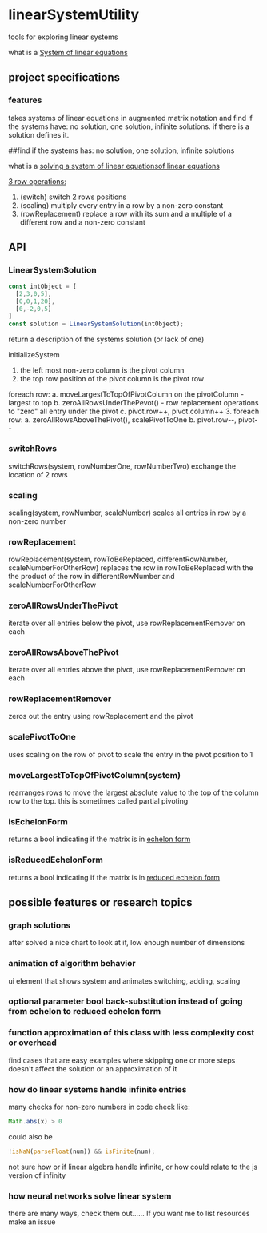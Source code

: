 # linearSystemUtility

<!-- [![Build Status](https://travis-ci.org/DylanKojiCheslin/linearSystemUtility.svg?branch=master)](https://travis-ci.org/DylanKojiCheslin/linearSystemSolver)   -->
tools for exploring linear systems

what is a [System of linear equations](https://en.wikipedia.org/wiki/System_of_linear_equations "System_of_linear_equations")

## project specifications

### features
takes systems of linear equations in augmented matrix notation and
find if the systems have: no solution, one solution, infinite solutions.
if there is a solution defines it.

##find if the systems has: no solution, one solution, infinite solutions

what is a [solving a system of linear equations](https://en.wikipedia.org/wiki/Augmented_matrix#Solution_of_a_linear_system "solving_a_System_of_linear_equations")[of linear equations](http://mathworld.wolfram.com/LinearSystemofEquations.html)

[3 row operations:](https://en.wikipedia.org/wiki/Elementary_matrix#Operations "matrix_Operations")

1. (switch) switch 2 rows positions
2. (scaling) multiply every entry in a row by a non-zero constant
3. (rowReplacement) replace a row with its sum and a multiple of a different row and a non-zero constant

## API

### LinearSystemSolution

```javascript
const intObject = [
  [2,3,0,5],
  [0,0,1,20],
  [0,-2,0,5]
]
const solution = LinearSystemSolution(intObject);
```
return a description of the systems solution (or lack of one)

initializeSystem
1. the left most non-zero column is the pivot column
2. the top row position of the pivot column is the pivot row

foreach row:
a. moveLargestToTopOfPivotColumn on the pivotColumn - largest to top
b. zeroAllRowsUnderThePevot() - row replacement operations to "zero" all entry under the pivot
c. pivot.row++, pivot.column++
3. foreach row:
a. zeroAllRowsAboveThePivot(), scalePivotToOne
b. pivot.row--, pivot--

### switchRows
switchRows(system, rowNumberOne, rowNumberTwo)
exchange the location of 2 rows

### scaling
scaling(system, rowNumber, scaleNumber)
scales all entries in row by a non-zero number

### rowReplacement
rowReplacement(system, rowToBeReplaced, differentRowNumber, scaleNumberForOtherRow)
replaces the row in rowToBeReplaced with the the product of the row in differentRowNumber and scaleNumberForOtherRow

### zeroAllRowsUnderThePivot
iterate over all entries below the pivot, use rowReplacementRemover on each

### zeroAllRowsAboveThePivot
iterate over all entries above the pivot, use rowReplacementRemover on each

### rowReplacementRemover
zeros out the entry using rowReplacement and the pivot

### scalePivotToOne
uses scaling on the row of pivot to scale the entry in the pivot position to 1

### moveLargestToTopOfPivotColumn(system)
rearranges rows to move the largest absolute value to the top of the column row to the top.
this is sometimes called partial pivoting

### isEchelonForm
returns a bool indicating if the matrix is in [echelon form](https://en.wikipedia.org/wiki/Row_echelon_form "etchlon_Form")

### isReducedEchelonForm
returns a bool indicating if the matrix is in [reduced echelon form](https://en.wikipedia.org/wiki/Row_echelon_form#Reduced_row_echelon_form "reduced_echelon_form")

## possible features or research topics

### graph solutions
after solved a nice chart to look at if, low enough number of dimensions

### animation of algorithm behavior
ui element that shows system and animates switching, adding, scaling

### optional parameter bool back-substitution instead of going from echelon to reduced echelon form

### function approximation of this class with less complexity cost or overhead
find cases that are easy examples where skipping one or more steps doesn't affect the solution or an approximation of it

### how do linear systems handle infinite entries
many checks for non-zero numbers in code check like:

```javascript
Math.abs(x) > 0
```
could also be

```javascript
!isNaN(parseFloat(num)) && isFinite(num);
```

not sure how or if linear algebra handle infinite, or how could relate to the js version of infinity

### how neural networks solve linear system
there are many ways, check them out...... If you want me to list resources make an issue
